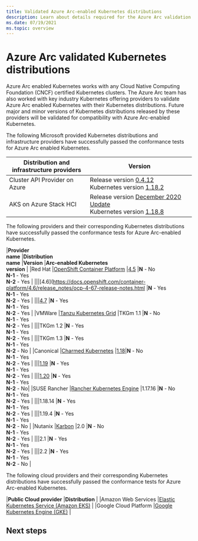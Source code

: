 ```yaml
---
title: Validated Azure Arc-enabled Kubernetes distributions
description: Learn about details required for the Azure Arc validation process to conform to the Arc-enabled Kubernetes, Data Services, and cluster extensions.
ms.date: 07/19/2021
ms.topic: overview
---
```


# Azure Arc validated Kubernetes distributions

Azure Arc enabled Kubernetes works with any Cloud Native Computing Foundation (CNCF) certified Kubernetes clusters. The Azure Arc team has also worked with key industry Kubernetes offering providers to validate Azure Arc enabled Kubernetes with their Kubernetes distributions. Future major and minor versions of Kubernetes distributions released by these providers will be validated for compatibility with Azure Arc-enabled Kubernetes.

The following Microsoft provided Kubernetes distributions and infrastructure providers have successfully passed the conformance tests for Azure Arc enabled Kubernetes.

|**Distribution and**<br> **infrastructure providers** |**Version** |
|---------------|---------------|
|Cluster API Provider on Azure |Release version [0.4.12](https://github.com/kubernetes-sigs/cluster-api-provider-azure/releases/tag/v0.4.12)<br> Kubernetes version [1.18.2](https://github.com/kubernetes/kubernetes/releases/tag/v1.18.2) |
|AKS on Azure Stack HCI |Release version [December 2020 Update](https://github.com/Azure/aks-hci/releases/tag/AKS-HCI-2012)<br> Kubernetes version [1.18.8](https://github.com/kubernetes/kubernetes/releases/tag/v1.18.8) |

The following providers and their corresponding Kubernetes distributions have successfully passed the conformance tests for Azure Arc-enabled Kubernetes.

|**Provider**<br> **name** |**Distribution**<br> **name** |**Version** |**Arc-enabled Kubernetes**<br> **version** |
|Red Hat |[OpenShift Container Platform](https://www.openshift.com/products/container-platform) |[4.5](https://docs.openshift.com/container-platform/4.5/release_notes/ocp-4-5-release-notes.html) |**N** - No<br> **N-1** - Yes<br> **N-2** - Yes |
|||[4.6](https://docs.openshift.com/container-platform/4.6/release_notes/ocp-4-67-release-notes.html |**N** - Yes<br> **N-1** - Yes<br> **N-2** - Yes |
|||[4.7](https://docs.openshift.com/container-platform/4.7/release_notes/ocp-4-7-release-notes.html) |**N** - Yes<br> **N-1** - Yes<br> **N-2** - Yes |
|VMWare |[Tanzu Kubernetes Grid](https://tanzu.vmware.com/kubernetes-grid) |TKGm 1.1 |**N** - No<br> **N-1** - Yes<br> **N-2** - Yes |
|||TKGm 1.2 |**N** - Yes<br> **N-1** - Yes<br> **N-2** - Yes |
|||TKGm 1.3 |**N** - Yes<br> **N-1** - Yes<br> **N-2** - No |
|Canonical |[Charmed Kubernetes](https://ubuntu.com/kubernetes) |[1.18](https://ubuntu.com/kubernetes/docs/1.18/components)|**N** - No<br> **N-1** - Yes<br> **N-2** - Yes |
|||[1.19](https://ubuntu.com/kubernetes/docs/1.19/components) |**N** - Yes<br> **N-1** - Yes<br> **N-2** - Yes |
|||[1.20](https://ubuntu.com/kubernetes/docs/1.20/components) |**N** - Yes<br> **N-1** - Yes<br> **N-2** - No|
|SUSE Rancher |[Rancher Kubernetes Engine](https://rancher.com/products/rke/) |1.17.16 |**N** - No<br> **N-1** - Yes<br> **N-2** - Yes |
|||1.18.14 |**N** - Yes<br> **N-1** - Yes<br> **N-2** - Yes |
|||1.19.4 |**N** - Yes<br> **N-1** - Yes<br> **N-2** - No |
|Nutanix |[Karbon](https://www.nutanix.com/products/karbon) |2.0 |**N** - No<br> **N-1** - Yes<br> **N-2** - Yes |
|||2.1 |**N** - Yes<br> **N-1** - Yes<br> **N-2** - Yes |
|||2.2 |**N** - Yes<br> **N-1** - Yes<br> **N-2** - No |

The following cloud providers and their corresponding Kubernetes distributions have successfully passed the conformance tests for Azure Arc-enabled Kubernetes.

|**Public Cloud provider** |**Distribution** |
|Amazon Web Services |[Elastic Kubernetes Service (Amazon EKS)](https://aws.amazon.com/eks) |
|Google Cloud Platform |[Google Kubernetes Engine (GKE)](https://cloud.google.com/kubernetes-engine) |

## Next steps